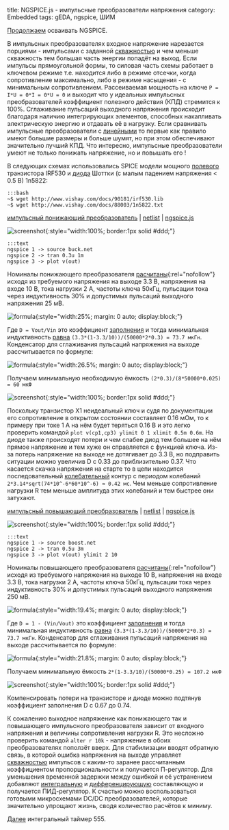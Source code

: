 title: NGSPICE.js - импульсные преобразователи напряжения
category: Embedded 
tags: gEDA, ngspice, ШИМ

[Продолжаем]({filename}../2016-10-28-ngspice-introduction/2016-10-28-ngspice-introduction.md) осваивать NGSPICE.

В импульсных преобразователях входное напряжение нарезается порциями - импульсами c заданной [скважностью]({filename}../2016-12-05-duty-cycle-control/2016-12-05-duty-cycle-control.md) и чем меньше скважность тем большая часть энергии попадёт на выход. Если импульсы прямоугольной формы, то силовая часть схемы работает в ключевом режиме т.е. находится либо в режиме отсечки, когда сопротивление максимально, либо в режиме насыщения - с минимальным сопротивлением. Рассеиваемая мощность на ключе ```P = I*U = 0*I = 0*U = 0``` и выходит что у идеальных импульсных преобразователей коэффициент полезного действия (КПД) стремится к 100%. Сглаживание пульсаций выходного напряжения происходит благодаря наличию интегрирующих элементов, способных накапливать электрическую энергию и отдавать её в нагрузку. Если сравнивать импульсные преобразователи с [линейными]({filename}../2016-12-06-voltage-regulator/2016-12-06-voltage-regulator.md) то первые как правило имеют большие размеры и больше шумят, но при этом обеспечивают значительно лучший КПД. Что интересно, импульсные преобразователи умеют не только понижать напряжение, но и повышать его !

<!-- 
<a href="{attach}irf530.lib"></a>
<a href="{attach}1n5822.txt"></a>
-->

В следующих схемах использовались SPICE модели мощного [полевого]({filename}../2016-11-03-field-effect-transistor/2016-11-03-field-effect-transistor.md) транзистора IRF530 и [диода]({filename}../2016-10-31-ngspice-diode/2016-10-31-ngspice-diode.md) Шоттки (с малым падением напряжения < 0.5 В) 1n5822:

    :::bash
    ~$ wget http://www.vishay.com/docs/90181/irf530.lib
    ~$ wget http://www.vishay.com/docs/88003/1n5822.txt

[импульсный понижающий преобразователь]({attach}buck.sch) | [netlist]({attach}buck.net) | [ngspice.js](https://ngspice.js.org/?gist=3c337ca0b9b0733f8e5cf99197c23836)

![screenshot]({attach}show-img-buck.png){:style="width:100%; border:1px solid #ddd;"}

    :::text
    ngspice 1 -> source buck.net
    ngspice 2 -> tran 0.3u 1m
    ngspice 3 -> plot v(out)

Номиналы понижающего преобразователя [расчитаны](http://www.ti.com/lit/an/slva477b/slva477b.pdf){:rel="nofollow"} исходя из требуемого напряжения на выходе 3.3 В, напряжения на входе 10 В, тока нагрузки 2 А, частоты ключа 50кГц, пульсации тока через индуктивность 30% и допустимых пульсаций выходного напряжения 25 мВ.

![formula]({attach}buck-L.svg){:style="width:25%; margin: 0 auto; display:block;"}

Где ```D = Vout/Vin``` это коэффициент [заполнения]({filename}../2016-12-05-duty-cycle-control/2016-12-05-duty-cycle-control.md) и тогда минимальная индуктивность [равна](https://bc.js.org/) ```(3.3*(1-3.3/10))/(50000*2*0.3) = 73.7 мкГн```. Конденсатор для сглаживания пульсаций напряжения на выходе рассчитывается по формуле:

![formula]({attach}buck-C.svg){:style="width:26.5%; margin: 0 auto; display:block;"}

Получаем минимальную необходимую ёмкость ```(2*0.3)/(8*50000*0.025) = 60 мкФ```

![screenshot]({attach}buck-canvas.png){:style="width:100%; border:1px solid #ddd;"}

Поскольку транзистор X1 неидеальный ключ и судя по документации его сопротивление в открытом состоянии составляет 0.16 мОм, то к примеру при токе 1 А на нём будет теряться 0.16 В и это легко проверить командой ```plot v(cp1,cp3) ylimit 0 1 xlimit 0.5m 0.6m```. На диоде также происходят потери и чем слабее диод тем большее на нём прямое напряжение и тем хуже он справляется с функцией ключа. Из-за потерь напряжение на выходе не дотягивает до 3.3 В, но подправить ситуации можно увеличив D с 0.33 до приблизительно 0.37. Что касается скачка напряжения на старте то в цепи находится последовательный [колебательный]({filename}../2016-10-30-ngspice-resonance/2016-10-30-ngspice-resonance.md) контур c периодом колебаний ```2*3.14*sqrt(74*10^-6*60*10^-6) ≈ 0.42 мс```. Чем меньше сопротивление нагрузки R тем меньше амплитуда этих колебаний и тем быстрее они затухают.

[импульсный повышающий преобразователь]({attach}boost.sch) | [netlist]({attach}boost.net) | [ngspice.js](https://ngspice.js.org/?gist=8bc2e416c971a2d55fcdda0b6c113eaa)

![screenshot]({attach}show-img-boost.png){:style="width:100%; border:1px solid #ddd;"}

    :::text
    ngspice 1 -> source boost.net
    ngspice 2 -> tran 0.5u 3m
    ngspice 3 -> plot v(out) ylimit 2 10

Номиналы повышающего преобразователя [расчитаны](http://www.ti.com/lit/an/slva372c/slva372c.pdf){:rel="nofollow"} исходя из требуемого напряжения на выходе 10 В, напряжения на входе 3.3 В, тока нагрузки 2 А, частоты ключа 50кГц, пульсации тока через индуктивность 30% и допустимых пульсаций выходного напряжения 250 мВ.

<!-- 
L = \frac{V_{in}*D}{\Delta I_{L}*f_{sw}}
-->

![formula]({attach}boost-L.svg){:style="width:19.4%; margin: 0 auto; display:block;"}

Где ```D = 1 - (Vin/Vout)``` это коэффициент [заполнения]({filename}../2016-12-05-duty-cycle-control/2016-12-05-duty-cycle-control.md) и тогда минимальная индуктивность [равна](https://bc.js.org/) ```(3.3*(1-3.3/10))/(50000*2*0.3) = 73.7 мкГн```. Конденсатор для сглаживания пульсаций напряжения на выходе рассчитывается по формуле:

<!-- 
C = \frac{I_{out}*D}{f_{sw}*\Delta V_{out}}
-->

![formula]({attach}boost-C.svg){:style="width:21.8%; margin: 0 auto; display:block;"}

Получаем минимальную ёмкость ```2*(1-3.3/10)/(50000*0.25) = 107.2 мкФ```

![screenshot]({attach}boost-canvas.png){:style="width:100%; border:1px solid #ddd;"}

Компенсировать потери на транзисторе и диоде можно подтянув коэффициент заполнения D с 0.67 до 0.74.

К сожалению выходное напряжение как понижающего так и повышающего импульсного преобразователя зависит от входного напряжения и величины сопротивления нагрузки R. Это несложно проверить командой ```alter r 10k``` - напряжение в обоих преобразователях поползёт вверх. Для стабилизации вводят обратную связь, в которой ошибка напряжения на выходе управляет [скважностью]({filename}../2016-12-05-duty-cycle-control/2016-12-05-duty-cycle-control.md) импульсов с каким-то заранее рассчитанным коэффициентом пропорциональности и получается П-регулятор. Для уменьшения временной задержки между ошибкой и её устранением добавляют [интегральную]({filename}../2016-11-30-op-amp-integrator-differentiator/2016-11-30-op-amp-integrator-differentiator.md) и [дифференцирующую]({filename}../2016-11-30-op-amp-integrator-differentiator/2016-11-30-op-amp-integrator-differentiator.md) составляющую и получается ПИД-регулятор. К счастью можно воспользоваться готовыми микросхемами DC/DC преобразователей, которые значительно упрощают жизнь, сводя количество расчётов к миниму.

[Далее]({filename}../2016-12-13-timer-555/2016-12-13-timer-555.md) интегральный таймер 555.